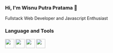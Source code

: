 ### Hi, I'm Wisnu Putra Pratama 👋

Fullstack Web Developer and Javascript Enthusiast

### Language and Tools

<img src="https://img.icons8.com/color/48/000000/javascript.png" width="30" height="30"/> <img src="https://img.icons8.com/color/48/000000/react-native.png" width="30" height="30"/> <img src="https://img.icons8.com/color/48/000000/nodejs.png" width="30" height="30"/> <img src="https://img.icons8.com/color/48/000000/mongodb.png" width="30" height="30"/>

 
<!--
**wisnupratama24/wisnupratama24** is a ✨ _special_ ✨ repository because its `README.md` (this file) appears on your GitHub profile.
- 🔭 I’m currently working on ...
- 🌱 I’m currently learning ...
- 👯 I’m looking to collaborate on ...
- 🤔 I’m looking for help with ...
- 💬 Ask me about ...
- 📫 How to reach me: ...
- 😄 Pronouns: ...
- ⚡ Fun fact: ...
-->
